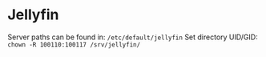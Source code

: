 # Jellyfin

Server paths can be found in: `/etc/default/jellyfin`
Set directory UID/GID: `chown -R 100110:100117 /srv/jellyfin/`
